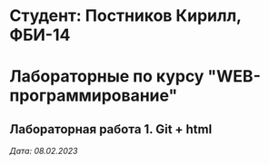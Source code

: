 # Студент: Постников Кирилл, ФБИ-14

# Лабораторные по курсу "WEB-программирование"

## Лабораторная работа 1. Git + html

*Дата: 08.02.2023*
